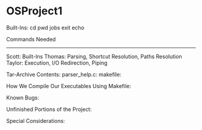 # OSProject1
Built-Ins:
  cd
  pwd
  jobs
  exit
  echo

Commands Needed



__________________________________________________________________


Scott: Built-Ins
Thomas: Parsing, Shortcut Resolution, Paths Resolution
Taylor: Execution, I/O Redirection, Piping

Tar-Archive Contents:
parser_help.c:
makefile:

How We Compile Our Executables Using Makefile:


Known Bugs:


Unfinished Portions of the Project:


Special Considerations:
